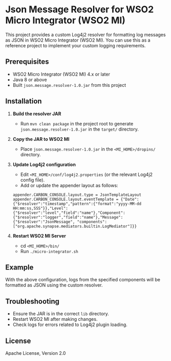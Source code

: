 # Json Message Resolver for WSO2 Micro Integrator (WSO2 MI)

This project provides a custom Log4j2 resolver for formatting log messages as JSON in WSO2 Micro Integrator (WSO2 MI). 
You can use this as a reference project to implement your custom logging requirements.

## Prerequisites
- WSO2 Micro Integrator (WSO2 MI) 4.x or later
- Java 8 or above
- Built `json.message.resolver-1.0.jar` from this project

## Installation
1. **Build the resolver JAR**
   - Run `mvn clean package` in the project root to generate `json.message.resolver-1.0.jar` in the `target/` directory.

2. **Copy the JAR to WSO2 MI**
   - Place `json.message.resolver-1.0.jar` in the `<MI_HOME>/dropins/` directory.

3. **Update Log4j2 configuration**
   - Edit `<MI_HOME>/conf/log4j2.properties` (or the relevant Log4j2 config file).
   - Add or update the appender layout as follows:

    ```
    appender.CARBON_CONSOLE.layout.type = JsonTemplateLayout
    appender.CARBON_CONSOLE.layout.eventTemplate = {"Date":{"$resolver":"timestamp","pattern":{"format":"yyyy-MM-dd HH:mm:ss,SSS"}},"Level":{"$resolver":"level","field":"name"},"Component":{"$resolver":"logger","field":"name"},"Message":{"$resolver":"JsonMessage", "components": ["org.apache.synapse.mediators.builtin.LogMediator"]}}
    ```

4. **Restart WSO2 MI Server**
   - cd `<MI_HOME>/bin/`
   - Run `./micro-integrator.sh`

## Example
With the above configuration, logs from the specified components will be formatted as JSON using the custom resolver.

## Troubleshooting
- Ensure the JAR is in the correct `lib` directory.
- Restart WSO2 MI after making changes.
- Check logs for errors related to Log4j2 plugin loading.

## License
Apache License, Version 2.0

